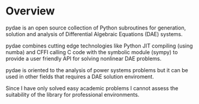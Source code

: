 # Overview
pydae is an open source collection of Python subroutines for generation, solution and analysis of Differential Algebraic Equations (DAE) systems.

pydae combines cutting edge technologies like Python JIT compiling (using numba) and CFFI calling C code with the symbolic module (sympy) to provide a user friendly API for solving nonlinear DAE problems.

pydae is oriented to the analysis of power systems problems but it can be used in other fields that requires a DAE solution enviroment.

Since I have only solved easy academic problems I cannot assess the suitability of the library for professional environments.

